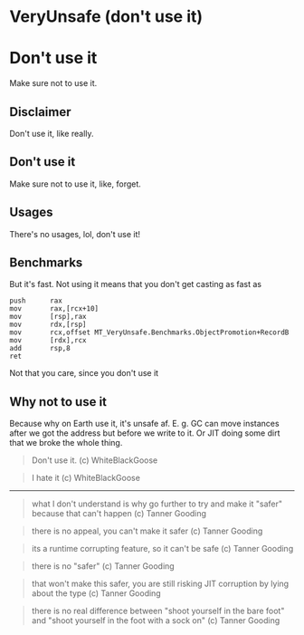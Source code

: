 # VeryUnsafe (don't use it)
# Don't use it
Make sure not to use it.

## Disclaimer
Don't use it, like really.

## Don't use it
Make sure not to use it, like, forget.

## Usages
There's no usages, lol, don't use it!

## Benchmarks
But it's fast. Not using it means that you don't get casting as fast as
```assembly
push      rax
mov       rax,[rcx+10]
mov       [rsp],rax
mov       rdx,[rsp]
mov       rcx,offset MT_VeryUnsafe.Benchmarks.ObjectPromotion+RecordB
mov       [rdx],rcx
add       rsp,8
ret
```
Not that you care, since you don't use it

## Why not to use it
Because why on Earth use it, it's unsafe af. E. g. GC can move instances after we got the address but before we write to it. Or JIT doing some dirt that we broke the whole thing.

> Don't use it. (c) WhiteBlackGoose

> I hate it (c) WhiteBlackGoose

<hr>

> what I don't understand is why go further to try and make it "safer"
because that can't happen (c) Tanner Gooding

> there is no appeal, you can't make it safer (c) Tanner Gooding

> its a runtime corrupting feature, so it can't be safe  (c) Tanner Gooding

> there is no "safer" (c) Tanner Gooding

> that won't make this safer, you are still risking JIT corruption by lying about the type (c) Tanner Gooding

> there is no real difference between "shoot yourself in the bare foot" and "shoot yourself in the foot with a sock on" (c) Tanner Gooding
